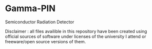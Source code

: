 # Gamma-PIN
Semiconductor Radiation Detector


















































Disclaimer : all files availible in this repository have been created using official sources of software under licenses of the university I attend or freeware/open source versions of them.
